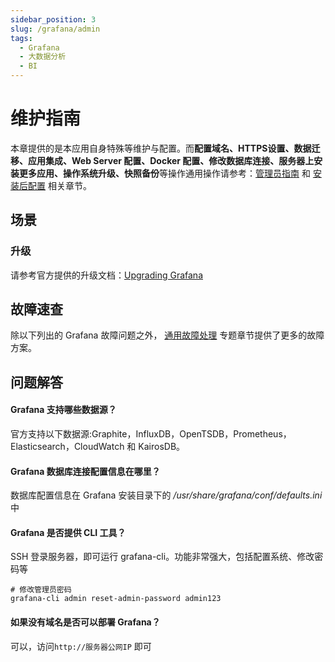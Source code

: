 ```yaml
---
sidebar_position: 3
slug: /grafana/admin
tags:
  - Grafana
  - 大数据分析
  - BI
---
```


# 维护指南

本章提供的是本应用自身特殊等维护与配置。而**配置域名、HTTPS设置、数据迁移、应用集成、Web Server 配置、Docker 配置、修改数据库连接、服务器上安装更多应用、操作系统升级、快照备份**等操作通用操作请参考：[管理员指南](../administrator) 和 [安装后配置](../installation/setup/) 相关章节。

## 场景

### 升级

请参考官方提供的升级文档：[Upgrading Grafana](https://grafana.com/docs/installation/upgrading/)

## 故障速查

除以下列出的 Grafana 故障问题之外， [通用故障处理](../troubleshooting) 专题章节提供了更多的故障方案。

## 问题解答

#### Grafana 支持哪些数据源？

官方支持以下数据源:Graphite，InfluxDB，OpenTSDB，Prometheus，Elasticsearch，CloudWatch 和 KairosDB。

#### Grafana 数据库连接配置信息在哪里？

数据库配置信息在 Grafana 安装目录下的 _/usr/share/grafana/conf/defaults.ini_ 中

#### Grafana 是否提供 CLI 工具？

SSH 登录服务器，即可运行 grafana-cli。功能非常强大，包括配置系统、修改密码等

```
# 修改管理员密码
grafana-cli admin reset-admin-password admin123
```

#### 如果没有域名是否可以部署 Grafana？

可以，访问`http://服务器公网IP` 即可
